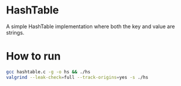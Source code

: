 # HashTable

A simple HashTable implementation where both the key and value are strings.

# How to run
```bash
gcc hashtable.c -g -o hs && ./hs
valgrind --leak-check=full --track-origins=yes -s ./hs
```
